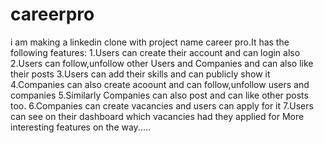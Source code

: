 # careerpro
i am making a linkedin clone with project name career pro.It has the following features:
1.Users can create their account and can login also
2.Users can follow,unfollow other Users and Companies and can also like their posts
3.Users can add their skills and can publicly show it
4.Companies can also create acoount and can follow,unfollow users and companies
5.Similarly Companies can also post and can like other posts too.
6.Companies can create vacancies and users can apply for it
7.Users can see on their dashboard which vacancies had they applied for
More interesting features on the way.....
